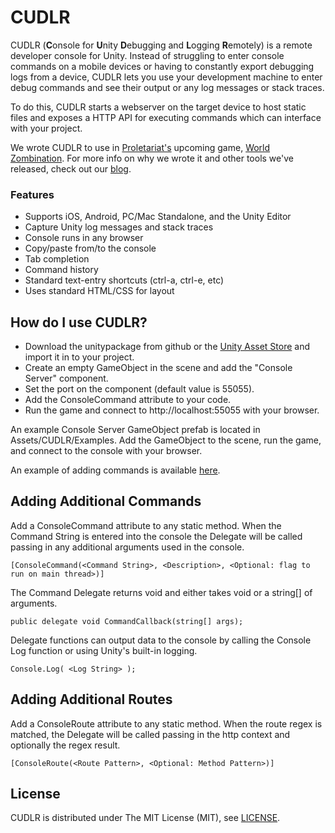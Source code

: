 CUDLR
=====

CUDLR (**C**onsole for **U**nity **D**ebugging and **L**ogging **R**emotely) is a remote developer console for Unity. Instead of struggling to enter console commands on a mobile devices or having to constantly export debugging logs from a device, CUDLR lets you use your development machine to enter debug commands and see their output or any log messages or stack traces. 

To do this, CUDLR starts a webserver on the target device to host static files and exposes a HTTP API for executing commands which can interface with your project. 

We wrote CUDLR to use in [Proletariat's](http://www.proletariat.com) upcoming game, [World Zombination](http://www.worldzombination.com). For more info on why we wrote it and other tools we've released, check out our [blog](http://blog.proletariat.com).

### Features
* Supports iOS, Android, PC/Mac Standalone, and the Unity Editor
* Capture Unity log messages and stack traces
* Console runs in any browser
* Copy/paste from/to the console
* Tab completion
* Command history
* Standard text-entry shortcuts (ctrl-a, ctrl-e, etc)
* Uses standard HTML/CSS for layout
 
How do I use CUDLR?
----
* Download the unitypackage from github or the [Unity Asset Store](https://www.assetstore.unity3d.com/#/content/XXX) and import it in to your project.
* Create an empty GameObject in the scene and add the "Console Server" component.
* Set the port on the component (default value is 55055).
* Add the ConsoleCommand attribute to your code.
* Run the game and connect to http://localhost:55055 with your browser.

An example Console Server GameObject prefab is located in Assets/CUDLR/Examples. Add the GameObject to the scene,
run the game, and connect to the console with your browser.

An example of adding commands is available [here](https://github.com/proletariatgames/CUDLR/blob/master/CUDLR/Scripts/GameObjectExamples.cs).

Adding Additional Commands
----

Add a ConsoleCommand attribute to any static method. When the Command String is entered into the console the
Delegate will be called passing in any additional arguments used in the console.

```
[ConsoleCommand(<Command String>, <Description>, <Optional: flag to run on main thread>)]
```

The Command Delegate returns void and either takes void or a string[] of arguments.

```
public delegate void CommandCallback(string[] args);
```


Delegate functions can output data to the console by calling the Console Log function or using Unity's built-in logging.

```
Console.Log( <Log String> );
```

Adding Additional Routes
----

Add a ConsoleRoute attribute to any static method. When the route regex is matched, the
Delegate will be called passing in the http context and optionally the regex result.

```
[ConsoleRoute(<Route Pattern>, <Optional: Method Pattern>)]
```


License
---
CUDLR is distributed under The MIT License (MIT), see [LICENSE](https://github.com/proletariatgames/CUDLR/blob/master/LICENSE).
